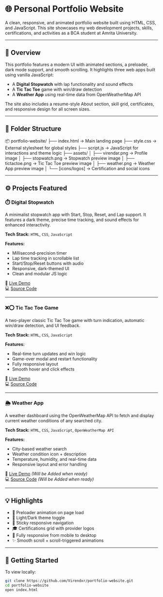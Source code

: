 # 🌐 Personal Portfolio Website

A clean, responsive, and animated portfolio website built using HTML, CSS, and JavaScript. This site showcases my web development projects, skills, certifications, and activities as a BCA student at Amrita University.

---

## 📝 Overview

This portfolio features a modern UI with animated sections, a preloader, dark mode support, and smooth scrolling. It highlights three web apps built using vanilla JavaScript:

- A **Digital Stopwatch** with lap functionality and sound effects  
- A **Tic Tac Toe** game with win/draw detection  
- A **Weather App** using real-time data from OpenWeatherMap API

The site also includes a resume-style About section, skill grid, certificates, and responsive design for all screen sizes.

---

## 📁 Folder Structure

📦 portfolio-website/
├── index.html              → Main landing page
├── style.css               → External stylesheet for global styles
├── script.js               → JavaScript for interactions and theme logic
├── assets/
│   ├── virendar.png        → Profile image
│   ├── stopwatch.png       → Stopwatch preview image
│   ├── tictactoe.png       → Tic Tac Toe preview image
│   ├── weather.png         → Weather App preview image
│   └── [icons/logos]       → Certification and social icons

---

## ⚙️ Projects Featured

### ⏱️ Digital Stopwatch

A minimalist stopwatch app with Start, Stop, Reset, and Lap support. It features a dark theme, precise time tracking, and sound effects for enhanced interactivity.

**Tech Stack:** `HTML`, `CSS`, `JavaScript`

**Features:**
- Millisecond-precision timer
- Lap time tracking in scrollable list
- Start/Stop/Reset buttons with audio
- Responsive, dark-themed UI  
- Clean and modular JS logic

🔗 [Live Demo](https://virendxr.github.io/PRODIGY_WD_02)  
💻 [Source Code](https://github.com/Virendxr/PRODIGY_WD_02)

---

### ❌⭕ Tic Tac Toe Game

A two-player classic Tic Tac Toe game with turn indication, automatic win/draw detection, and UI feedback.

**Tech Stack:** `HTML`, `CSS`, `JavaScript`

**Features:**
- Real-time turn updates and win logic
- Game-over modal and restart functionality
- Fully responsive layout
- Smooth hover and click effects

🔗 [Live Demo](https://virendxr.github.io/PRODIGY_WD_03)  
💻 [Source Code](https://github.com/Virendxr/PRODIGY_WD_03)

---

### 🌦️ Weather App

A weather dashboard using the OpenWeatherMap API to fetch and display current weather conditions of any searched city.

**Tech Stack:** `HTML`, `CSS`, `JavaScript`, `OpenWeatherMap API`

**Features:**
- City-based weather search
- Weather condition icon + description
- Temperature, humidity, and real-time data
- Responsive layout and error handling

🔗 [Live Demo](#) *(Will be Added when ready)*  
💻 [Source Code](#) *(Will be Added when ready)*

---

## 💡 Highlights

- 🔄 Preloader animation on page load  
- 🌙 Light/Dark theme toggle  
- 🧭 Sticky responsive navigation  
- 🎓 Certifications grid with provider logos  
- 📱 Fully responsive from mobile to desktop  
- ✨ Smooth scroll + scroll-triggered animations

---

## 🚀 Getting Started

To view locally:

```bash
git clone https://github.com/Virendxr/portfolio-website.git
cd portfolio-website
open index.html

